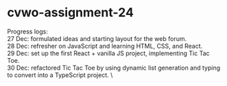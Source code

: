 # cvwo-assignment-24

Progress logs: \
27 Dec: formulated ideas and starting layout for the web forum. \
28 Dec: refresher on JavaScript and learning HTML, CSS, and React. \
29 Dec: set up the first React + vanilla JS project, implementing Tic Tac Toe. \
30 Dec: refactored Tic Tac Toe by using dynamic list generation and typing to convert into a TypeScript project. \
